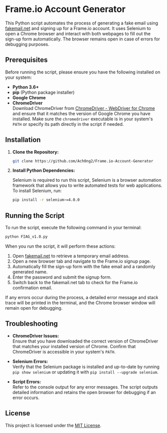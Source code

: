 
# Frame.io Account Generator

This Python script automates the process of generating a fake email using [fakemail.net](https://www.fakemail.net/) and signing up for a Frame.io account. It uses Selenium to open a Chrome browser and interact with both webpages to fill out the sign-up form automatically. The browser remains open in case of errors for debugging purposes.

## Prerequisites

Before running the script, please ensure you have the following installed on your system:

- **Python 3.6+**
- **pip** (Python package installer)
- **Google Chrome**  
- **ChromeDriver**  
  Download ChromeDriver from [ChromeDriver - WebDriver for Chrome](https://chromedriver.chromium.org/downloads) and ensure that it matches the version of Google Chrome you have installed. Make sure the `chromedriver` executable is in your system's `PATH` or specify its path directly in the script if needed.

## Installation

1. **Clone the Repository:**

   ```bash
   git clone https://github.com/Ach0ng2/Frame.io-Account-Generator
   ```

2. **Install Python Dependencies:**

   Selenium is required to run this script, Selenium is a browser automation framework that allows you to write automated tests for web applications. To install Selenium, run:

   ```bash
   pip install -r selenium>=4.0.0
   ```

## Running the Script

To run the script, execute the following command in your terminal:

```bash
python FIAG_v1.0.py 
```

When you run the script, it will perform these actions:

1. Open [fakemail.net](https://www.fakemail.net/) to retrieve a temporary email address.
2. Open a new browser tab and navigate to the Frame.io signup page.
3. Automatically fill the sign-up form with the fake email and a randomly generated name.
4. Enter the password and submit the signup form.
5. Switch back to the fakemail.net tab to check for the Frame.io confirmation email.

If any errors occur during the process, a detailed error message and stack trace will be printed in the terminal, and the Chrome browser window will remain open for debugging.

## Troubleshooting

- **ChromeDriver Issues:**  
  Ensure that you have downloaded the correct version of ChromeDriver that matches your installed version of Chrome. Confirm that ChromeDriver is accessible in your system's `PATH`.

- **Selenium Errors:**  
  Verify that the Selenium package is installed and up-to-date by running `pip show selenium` or updating it with `pip install --upgrade selenium`.

- **Script Errors:**  
  Refer to the console output for any error messages. The script outputs detailed information and retains the open browser for debugging if an error occurs.

## License

This project is licensed under the [MIT License](LICENSE).
